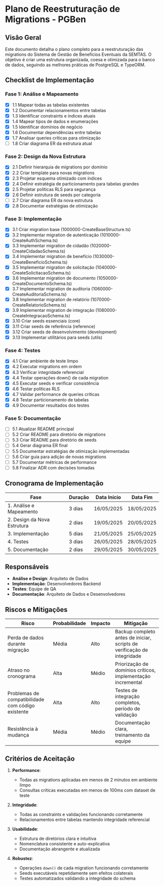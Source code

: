 # Plano de Reestruturação de Migrations - PGBen

## Visão Geral

Este documento detalha o plano completo para a reestruturação das migrations do Sistema de Gestão de Benefícios Eventuais da SEMTAS. O objetivo é criar uma estrutura organizada, coesa e otimizada para o banco de dados, seguindo as melhores práticas de PostgreSQL e TypeORM.

## Checklist de Implementação

### Fase 1: Análise e Mapeamento
- [x] 1.1 Mapear todas as tabelas existentes
- [x] 1.2 Documentar relacionamentos entre tabelas
- [x] 1.3 Identificar constraints e índices atuais
- [x] 1.4 Mapear tipos de dados e enumerações
- [x] 1.5 Identificar domínios de negócio
- [x] 1.6 Documentar dependências entre tabelas
- [x] 1.7 Analisar queries críticas para otimização
- [ ] 1.8 Criar diagrama ER da estrutura atual

### Fase 2: Design da Nova Estrutura
- [x] 2.1 Definir hierarquia de migrations por domínio
- [x] 2.2 Criar template para novas migrations
- [x] 2.3 Projetar esquema otimizado com índices
- [x] 2.4 Definir estratégia de particionamento para tabelas grandes
- [x] 2.5 Projetar políticas RLS para segurança
- [x] 2.6 Definir estrutura de seeds por categoria
- [ ] 2.7 Criar diagrama ER da nova estrutura
- [x] 2.8 Documentar estratégias de otimização

### Fase 3: Implementação
- [x] 3.1 Criar migration base (1000000-CreateBaseStructure.ts)
- [x] 3.2 Implementar migration de autenticação (1010000-CreateAuthSchema.ts)
- [x] 3.3 Implementar migration de cidadão (1020000-CreateCidadaoSchema.ts)
- [x] 3.4 Implementar migration de benefício (1030000-CreateBeneficioSchema.ts)
- [x] 3.5 Implementar migration de solicitação (1040000-CreateSolicitacaoSchema.ts)
- [x] 3.6 Implementar migration de documento (1050000-CreateDocumentoSchema.ts)
- [x] 3.7 Implementar migration de auditoria (1060000-CreateAuditoriaSchema.ts)
- [x] 3.8 Implementar migration de relatório (1070000-CreateRelatorioSchema.ts)
- [x] 3.9 Implementar migration de integração (1080000-CreateIntegracaoSchema.ts)
- [x] 3.10 Criar seeds essenciais (core)
- [x] 3.11 Criar seeds de referência (reference)
- [x] 3.12 Criar seeds de desenvolvimento (development)
- [x] 3.13 Implementar utilitários para seeds (utils)

### Fase 4: Testes
- [x] 4.1 Criar ambiente de teste limpo
- [x] 4.2 Executar migrations em ordem
- [x] 4.3 Verificar integridade referencial
- [x] 4.4 Testar operações down() de cada migration
- [x] 4.5 Executar seeds e verificar consistência
- [x] 4.6 Testar políticas RLS
- [x] 4.7 Validar performance de queries críticas
- [x] 4.8 Testar particionamento de tabelas
- [x] 4.9 Documentar resultados dos testes

### Fase 5: Documentação
- [ ] 5.1 Atualizar README principal
- [ ] 5.2 Criar README para diretório de migrations
- [ ] 5.3 Criar README para diretório de seeds
- [ ] 5.4 Gerar diagrama ER final
- [ ] 5.5 Documentar estratégias de otimização implementadas
- [ ] 5.6 Criar guia para adição de novas migrations
- [ ] 5.7 Documentar métricas de performance
- [ ] 5.8 Finalizar ADR com decisões tomadas

## Cronograma de Implementação

| Fase | Duração | Data Início | Data Fim |
|------|---------|-------------|----------|
| 1. Análise e Mapeamento | 3 dias | 16/05/2025 | 18/05/2025 |
| 2. Design da Nova Estrutura | 2 dias | 19/05/2025 | 20/05/2025 |
| 3. Implementação | 5 dias | 21/05/2025 | 25/05/2025 |
| 4. Testes | 3 dias | 26/05/2025 | 28/05/2025 |
| 5. Documentação | 2 dias | 29/05/2025 | 30/05/2025 |

## Responsáveis

- **Análise e Design**: Arquiteto de Dados
- **Implementação**: Desenvolvedores Backend
- **Testes**: Equipe de QA
- **Documentação**: Arquiteto de Dados e Desenvolvedores

## Riscos e Mitigações

| Risco | Probabilidade | Impacto | Mitigação |
|-------|--------------|---------|-----------|
| Perda de dados durante migração | Média | Alto | Backup completo antes de iniciar, scripts de verificação de integridade |
| Atraso no cronograma | Alta | Médio | Priorização de domínios críticos, implementação incremental |
| Problemas de compatibilidade com código existente | Alta | Alto | Testes de integração completos, período de validação |
| Resistência à mudança | Média | Médio | Documentação clara, treinamento da equipe |

## Critérios de Aceitação

1. **Performance**:
   - Todas as migrations aplicadas em menos de 2 minutos em ambiente limpo
   - Consultas críticas executadas em menos de 100ms com dataset de teste

2. **Integridade**:
   - Todas as constraints e validações funcionando corretamente
   - Relacionamentos entre tabelas mantendo integridade referencial

3. **Usabilidade**:
   - Estrutura de diretórios clara e intuitiva
   - Nomenclatura consistente e auto-explicativa
   - Documentação abrangente e atualizada

4. **Robustez**:
   - Operações `down()` de cada migration funcionando corretamente
   - Seeds executáveis repetidamente sem efeitos colaterais
   - Testes automatizados validando a integridade do schema
